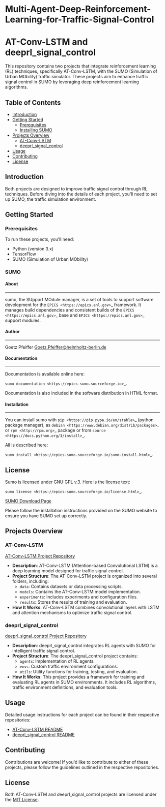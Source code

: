 # Multi-Agent-Deep-Reinforcement-Learning-for-Traffic-Signal-Control
# AT-Conv-LSTM and deeprl_signal_control

This repository contains two projects that integrate reinforcement learning (RL) techniques, specifically AT-Conv-LSTM, with the SUMO (Simulation of Urban MObility) traffic simulator. These projects aim to enhance traffic signal control in SUMO by leveraging deep reinforcement learning algorithms.

## Table of Contents

- [Introduction](#introduction)
- [Getting Started](#getting-started)
  - [Prerequisites](#prerequisites)
  - [Installing SUMO](#installing-sumo)
- [Projects Overview](#projects-overview)
  - [AT-Conv-LSTM](#at-conv-lstm)
  - [deeprl_signal_control](#deeprl_signal_control)
- [Usage](#usage)
- [Contributing](#contributing)
- [License](#license)

## Introduction

Both projects are designed to improve traffic signal control through RL techniques. Before diving into the details of each project, you'll need to set up SUMO, the traffic simulation environment.

## Getting Started

### Prerequisites

To run these projects, you'll need:

- Python (version 3.x)
- TensorFlow
- SUMO (Simulation of Urban MObility)

### SUMO

#### About
-----

sumo, the SUpport MOdule manager, is a set of tools to support software
development for the `EPICS <https://epics.anl.gov>`_ framework. It manages
build dependencies and consistent builds of the 
`EPICS <https://epics.anl.gov>`_ base and `EPICS <https://epics.anl.gov>`_
support modules.

#### Author
------

Goetz Pfeiffer <Goetz.Pfeiffer@helmholtz-berlin.de>

#### Documentation
-------------

Documentation is available online here:

`sumo documentation <https://epics-sumo.sourceforge.io>`_.

Documentation is also included in the software distribution in HTML format.

#### Installation
------------

You can install sumo with `pip <https://pip.pypa.io/en/stable>`_
(python package manager), as 
`debian <https://www.debian.org/distrib/packages>`_  or 
`rpm <http://rpm.org>`_  package or from 
`source <https://docs.python.org/3/install>`_.

All is described here:

`sumo install <https://epics-sumo.sourceforge.io/sumo-install.html>`_.

License
-------

Sumo is licensed under GNU GPL v.3. Here is the license text:

`sumo license <https://epics-sumo.sourceforge.io/license.html>`_.

[SUMO Download Page](https://sumo.dlr.de/docs/Downloads.php)

Please follow the installation instructions provided on the SUMO website to ensure you have SUMO set up correctly.

## Projects Overview

### AT-Conv-LSTM

[AT-Conv-LSTM Project Repository](https://github.com/PeterMwendia/Multi-Agent-Deep-Reinforcement-Learning-for-Traffic-Signal-Control/tree/main/AT-Conv-LSTM)

- **Description**: AT-Conv-LSTM (Attention-based Convolutional LSTM) is a deep learning model designed for traffic signal control.
- **Project Structure**: The AT-Conv-LSTM project is organized into several folders, including:
  - `data`: Contains datasets or data processing scripts.
  - `models`: Contains the AT-Conv-LSTM model implementation.
  - `experiments`: Includes experiments and configuration files.
  - `results`: Stores the results of training and evaluation.
- **How It Works**: AT-Conv-LSTM combines convolutional layers with LSTM and attention mechanisms to optimize traffic signal control.

### deeprl_signal_control

[deeprl_signal_control Project Repository](https://github.com/PeterMwendia/Multi-Agent-Deep-Reinforcement-Learning-for-Traffic-Signal-Control/tree/main/deeprl_signal_control)

- **Description**: deeprl_signal_control integrates RL agents with SUMO for intelligent traffic signal control.
- **Project Structure**: The deeprl_signal_control project contains:
  - `agents`: Implementation of RL agents.
  - `envs`: Custom traffic environment configurations.
  - `utils`: Utility functions for training, testing, and evaluation.
- **How It Works**: This project provides a framework for training and evaluating RL agents in SUMO environments. It includes RL algorithms, traffic environment definitions, and evaluation tools.

## Usage

Detailed usage instructions for each project can be found in their respective repositories:

- [AT-Conv-LSTM README](https://github.com/PeterMwendia/Multi-Agent-Deep-Reinforcement-Learning-for-Traffic-Signal-Control/blob/main/AT-Conv-LSTM/README.md)
- [deeprl_signal_control README](https://github.com/PeterMwendia/Multi-Agent-Deep-Reinforcement-Learning-for-Traffic-Signal-Control/blob/main/deeprl_signal_control/README.md)

## Contributing

Contributions are welcome! If you'd like to contribute to either of these projects, please follow the guidelines outlined in the respective repositories.

## License

Both AT-Conv-LSTM and deeprl_signal_control projects are licensed under the [MIT License](LICENSE).
